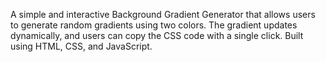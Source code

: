 A simple and interactive Background Gradient Generator that allows users to generate random gradients using two colors. The gradient updates dynamically, and users can copy the CSS code with a single click. Built using HTML, CSS, and JavaScript.

